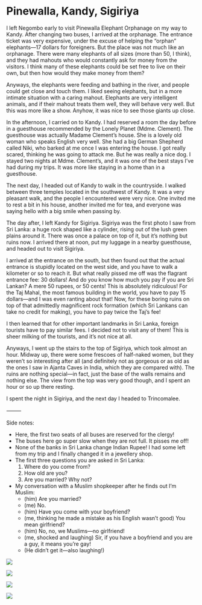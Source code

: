 # Pinewalla, Kandy, Sigiriya

I left Negombo early to visit Pinewalla Elephant Orphanage on my way to Kandy. After changing two buses, I arrived at the orphanage. The entrance ticket was very expensive, under the excuse of helping the “orphan” elephants—17 dollars for foreigners. But the place was not much like an orphanage. There were many elephants of all sizes (more than 50, I think), and they had mahouts who would constantly ask for money from the visitors. I think many of these elephants could be set free to live on their own, but then how would they make money from them?

Anyways, the elephants were feeding and bathing in the river, and people could get close and touch them. I liked seeing elephants, but in a more intimate situation with a caring mahout. Elephants are very intelligent animals, and if their mahout treats them well, they will behave very well. But this was more like a show. Anyhow, it was nice to see those giants up close.

In the afternoon, I carried on to Kandy. I had reserved a room the day before in a guesthouse recommended by the Lonely Planet (Mdme. Clement). The guesthouse was actually Madame Clement’s house. She is a lovely old woman who speaks English very well. She had a big German Shepherd called Niki, who barked at me once I was entering the house. I got really scared, thinking he was going to attack me. But he was really a nice dog. I stayed two nights at Mdme. Clement’s, and it was one of the best stays I’ve had during my trips. It was more like staying in a home than in a guesthouse.

The next day, I headed out of Kandy to walk in the countryside. I walked between three temples located in the southwest of Kandy. It was a very pleasant walk, and the people I encountered were very nice. One invited me to rest a bit in his house, another invited me for tea, and everyone was saying hello with a big smile when passing by.

The day after, I left Kandy for Sigiriya. Sigiriya was the first photo I saw from Sri Lanka: a huge rock shaped like a cylinder, rising out of the lush green plains around it. There was once a palace on top of it, but it’s nothing but ruins now. I arrived there at noon, put my luggage in a nearby guesthouse, and headed out to visit Sigiriya.

I arrived at the entrance on the south, but then found out that the actual entrance is stupidly located on the west side, and you have to walk a kilometer or so to reach it. But what really pissed me off was the flagrant entrance fee: 30 dollars! And do you know how much you pay if you are Sri Lankan? A mere 50 rupees, or 50 cents! This is absolutely ridiculous! For the Taj Mahal, the most famous building in the world, you have to pay 15 dollars—and I was even ranting about that! Now, for these boring ruins on top of that admittedly magnificent rock formation (which Sri Lankans can take no credit for making), you have to pay twice the Taj’s fee!

I then learned that for other important landmarks in Sri Lanka, foreign tourists have to pay similar fees. I decided not to visit any of them! This is sheer milking of the tourists, and it’s not nice at all.

Anyways, I went up the stairs to the top of Sigiriya, which took almost an hour. Midway up, there were some frescoes of half-naked women, but they weren’t so interesting after all (and definitely not as gorgeous or as old as the ones I saw in Ajanta Caves in India, which they are compared with). The ruins are nothing special—in fact, just the base of the walls remains and nothing else. The view from the top was very good though, and I spent an hour or so up there resting.

I spent the night in Sigiriya, and the next day I headed to Trincomalee.

⸻

Side notes:
- Here, the first two seats of all buses are reserved for the clergy!
- The buses here go super slow when they are not full. It pisses me off!
- None of the banks in Sri Lanka change Indian Rupee! I had some left from my trip and I finally changed it in a jewellery shop.
- The first three questions you are asked in Sri Lanka:
  1. Where do you come from?
  2. How old are you?
  3. Are you married? Why not?
- My conversation with a Muslim shopkeeper after he finds out I’m Muslim:
  - (him) Are you married?
  - (me) No.
  - (him) Have you come with your boyfriend?
  - (me, thinking he made a mistake as his English wasn’t good) You mean girlfriend?
  - (him) No, no, we Muslims—no girlfriend!
  - (me, shocked and laughing) Sir, if you have a boyfriend and you are a guy, it means you’re gay!
  - (He didn’t get it—also laughing!)

![](https://blogger.googleusercontent.com/img/b/R29vZ2xl/AVvXsEhnqbTnoXv-dAlwe-kCzsIhNVY3z5wNOL2AtTzIqolCVFM0NXOCTgu02ImM0fvbMg03rTpBUo6eVUhHKXKgylmh78flEfW0UGZucabLBGQ61YX4du5UFhRrYPEFJ5xQkaLOeFqRJIisVIda/s320/photo+1-733195.JPG)

![](https://blogger.googleusercontent.com/img/b/R29vZ2xl/AVvXsEiM4cdySKondYa5kyOM3dy5oej_9gsZH4D3yCyL2yTxFOXeFG42gUvkDLp_B9yWJ6_JirLma2HXgV9CuBJIuRP3WMz92W5molVzXUJM7dSpaV45xr6Iu8op-zbwsfL2fqnx8mXZ4u5RCTOQ/s320/photo+2-734113.JPG)

![](https://blogger.googleusercontent.com/img/b/R29vZ2xl/AVvXsEi4XYtUWQomwDox9FR0e1c71w4Ioil-X_CwncL0GsobRnaR_sDvKpSr0CUjkSexorcrSvWZm7hx3uZRtG8PCAcxvCJUJy2cnOiidzwY1pbitdQF4vwuBMIASXVUS7lpapKxLpHoEcfoe4x3/s320/photo+3-737344.JPG)

![](https://blogger.googleusercontent.com/img/b/R29vZ2xl/AVvXsEgqcfr5xLQNvelxKwKlh4jez2XZ-hVAqw_y8yyiWg59s5cNPWDDM-9D9c7zqw1Ojp1aafaf9c0KhnmnYfY_iF10kyakXu7Vzdyav7h7CIj1LqXMOtkqONw-8Xgd0wdMgxbMOhvaJbmIKP3b/s320/photo+4-738469.JPG)